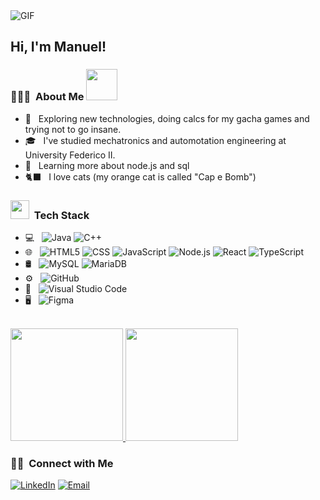 


<img align="center" alt="GIF" src="https://raw.githubusercontent.com/JoeyBling/JoeyBling/master/pic/pusheencode.gif" />



<h2> Hi, I'm Manuel!</h2>

<h3> 👨🏻‍💻 &nbsp;About Me <img src="https://media.giphy.com/media/VgCDAzcKvsR6OM0uWg/giphy.gif" width="50"> </h3>

- 🤔 &nbsp; Exploring new technologies, doing calcs for my gacha games and trying not to go insane. 
- 🎓 &nbsp; I've studied mechatronics and automotation engineering at University Federico II.
- 🌱 &nbsp; Learning more about node.js and sql
- 🐈‍⬛ &nbsp; I love cats (my orange cat is called "Cap e Bomb")

<h3> <img src="https://media.giphy.com/media/WUlplcMpOCEmTGBtBW/giphy.gif" width="30"> &nbsp;Tech Stack</h3> 

- 💻 &nbsp;
  ![Java](https://img.shields.io/badge/-Java-333333?style=flat&logo=Java&logoColor=007396)
  ![C++](https://img.shields.io/badge/-C++-333333?style=flat&logo=C%2B%2B&logoColor=00599C)  
- 🌐 &nbsp;
  ![HTML5](https://img.shields.io/badge/-HTML5-333333?style=flat&logo=HTML5)
  ![CSS](https://img.shields.io/badge/-CSS-333333?style=flat&logo=CSS3&logoColor=1572B6)
  ![JavaScript](https://img.shields.io/badge/-JavaScript-333333?style=flat&logo=javascript)
  ![Node.js](https://img.shields.io/badge/-Node.js-333333?style=flat&logo=node.js)
  ![React](https://img.shields.io/badge/-React-333333?style=flat&logo=react)
  ![TypeScript](https://img.shields.io/badge/-TypeScript-333333?style=flat&logo=typescript)
- 🛢 &nbsp;
  ![MySQL](https://img.shields.io/badge/-MySQL-333333?style=flat&logo=mysql)
  ![MariaDB](https://img.shields.io/badge/-MariaDB-333333?style=flat&logo=mariadb)
- ⚙️ &nbsp;
  ![GitHub](https://img.shields.io/badge/-GitHub-333333?style=flat&logo=github)
- 🔧 &nbsp;
  ![Visual Studio Code](https://img.shields.io/badge/-Visual%20Studio%20Code-333333?style=flat&logo=visual-studio-code&logoColor=007ACC)
- 🖥 &nbsp;
  ![Figma](https://img.shields.io/badge/-Figma-333333?style=flat&logo=figma)

<br/>

<a href="https://github.com/AVS1508">
  <img height="180em" src="https://github-readme-stats.vercel.app/api?username=ManueLomaglio&theme=buefy&show_icons=true" />
  <img height="180em" src="https://github-readme-stats.vercel.app/api/top-langs/?username=ManueLomaglio&theme=buefy&layout=compact" />
</a>

<br/>

<h3> 🤝🏻 &nbsp;Connect with Me </h3>

<p align="center">

<a href="https://www.linkedin.com/in/manuel-lomaglio-3b68b5348/"><img alt="LinkedIn" src="https://img.shields.io/badge/LinkedIn-Manuel%20Lomaglio%20-blue?style=flat-square&logo=linkedin"></a>
<a href="manuelomaglio@gmail.com"><img alt="Email" src="https://img.shields.io/badge/Email-manuelomaglio@gmail.com-blue?style=flat-square&logo=gmail"></a>
</p>


